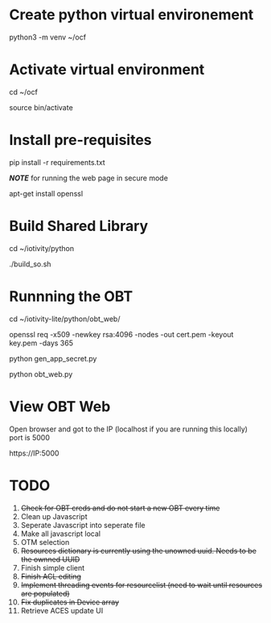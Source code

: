 

# Create python virtual environement

python3 -m venv ~/ocf

# Activate virtual environment

cd ~/ocf

source bin/activate


# Install pre-requisites

pip install -r requirements.txt

**_NOTE_** for running the web page in secure mode

apt-get install openssl

# Build Shared Library

cd ~/iotivity/python

./build\_so.sh

# Runnning the OBT
cd ~/iotivity-lite/python/obt_web/

openssl req -x509 -newkey rsa:4096 -nodes -out cert.pem -keyout key.pem -days 365

python gen_app_secret.py

python obt_web.py

# View OBT Web
Open browser and got to the IP (localhost if you are running this locally)
port is 5000

https://IP:5000


# TODO

1. ~~Check for OBT creds and do not start a new OBT every time~~
2. Clean up Javascript
3. Seperate Javascript into seperate file
4. Make all javascript local
5. OTM selection
6. ~~Resources dictionary is currently using the unowned uuid.  Needs to be the ownned UUID~~
7. Finish simple client
8. ~~Finish ACL editing~~
9. ~~Implement threading events for resourcelist (need to wait until resources are populated)~~
10. ~~Fix duplicates in Device array~~
11. Retrieve ACES update UI



